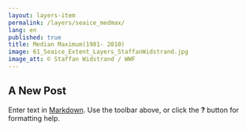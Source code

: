 ```yaml
---
layout: layers-item
permalink: /layers/seaice_medmax/
lang: en
published: true
title: Median Maximum(1981- 2010)
image: 61_Seaice_Extent_Layers_StaffanWidstrand.jpg
image_att: © Staffan Widstrand / WWF
---
```

## A New Post

Enter text in [Markdown](http://daringfireball.net/projects/markdown/). Use the toolbar above, or click the **?** button for formatting help.
